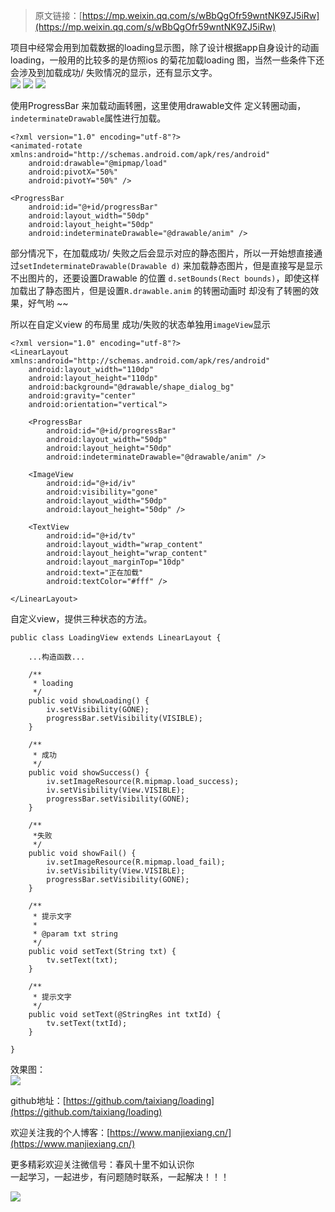 > 原文链接：[https://mp.weixin.qq.com/s/wBbQgOfr59wntNK9ZJ5iRw](https://mp.weixin.qq.com/s/wBbQgOfr59wntNK9ZJ5iRw)

项目中经常会用到加载数据的loading显示图，除了设计根据app自身设计的动画loading，一般用的比较多的是仿照ios 的菊花加载loading 图，当然一些条件下还会涉及到加载成功/ 失败情况的显示，还有显示文字。   
![](https://user-gold-cdn.xitu.io/2018/9/15/165dc137a27278e4?w=136&h=131&f=png&s=3276)
![](https://user-gold-cdn.xitu.io/2018/9/15/165dc13e162232f8?w=150&h=137&f=png&s=3405)
![](https://user-gold-cdn.xitu.io/2018/9/15/165dc1403988c781?w=141&h=136&f=png&s=3594)

使用ProgressBar 来加载动画转圈，这里使用drawable文件 定义转圈动画，`indeterminateDrawable`属性进行加载。
```
<?xml version="1.0" encoding="utf-8"?>
<animated-rotate xmlns:android="http://schemas.android.com/apk/res/android"
    android:drawable="@mipmap/load"
    android:pivotX="50%"
    android:pivotY="50%" />
    
<ProgressBar
    android:id="@+id/progressBar"
    android:layout_width="50dp"
    android:layout_height="50dp"
    android:indeterminateDrawable="@drawable/anim" />
```

部分情况下，在加载成功/ 失败之后会显示对应的静态图片，所以一开始想直接通过`setIndeterminateDrawable(Drawable d)` 来加载静态图片，但是直接写是显示不出图片的，还要设置Drawable 的位置 `d.setBounds(Rect bounds)`，即使这样加载出了静态图片，但是设置`R.drawable.anim` 的转圈动画时 却没有了转圈的效果，好气哟 ~~  

所以在自定义view 的布局里 成功/失败的状态单独用`imageView`显示
```
<?xml version="1.0" encoding="utf-8"?>
<LinearLayout xmlns:android="http://schemas.android.com/apk/res/android"
    android:layout_width="110dp"
    android:layout_height="110dp"
    android:background="@drawable/shape_dialog_bg"
    android:gravity="center"
    android:orientation="vertical">

    <ProgressBar
        android:id="@+id/progressBar"
        android:layout_width="50dp"
        android:layout_height="50dp"
        android:indeterminateDrawable="@drawable/anim" />

    <ImageView
        android:id="@+id/iv"
        android:visibility="gone"
        android:layout_width="50dp"
        android:layout_height="50dp" />

    <TextView
        android:id="@+id/tv"
        android:layout_width="wrap_content"
        android:layout_height="wrap_content"
        android:layout_marginTop="10dp"
        android:text="正在加载"
        android:textColor="#fff" />

</LinearLayout>
```
自定义view，提供三种状态的方法。
```
public class LoadingView extends LinearLayout {

    ...构造函数...
    
    /**
     * loading
     */
    public void showLoading() {
        iv.setVisibility(GONE);
        progressBar.setVisibility(VISIBLE);
    }

    /**
     * 成功
     */
    public void showSuccess() {
        iv.setImageResource(R.mipmap.load_success);
        iv.setVisibility(View.VISIBLE);
        progressBar.setVisibility(GONE);
    }

    /**
     *失败
     */
    public void showFail() {
        iv.setImageResource(R.mipmap.load_fail);
        iv.setVisibility(View.VISIBLE);
        progressBar.setVisibility(GONE);
    }

    /**
     * 提示文字
     *
     * @param txt string
     */
    public void setText(String txt) {
        tv.setText(txt);
    }

    /**
     * 提示文字
     */
    public void setText(@StringRes int txtId) {
        tv.setText(txtId);
    }
    
}
```

效果图：  
![](https://user-gold-cdn.xitu.io/2018/9/15/165dc18f1601c172?w=364&h=410&f=gif&s=2002026)


github地址：[https://github.com/taixiang/loading](https://github.com/taixiang/loading)

欢迎关注我的个人博客：[https://www.manjiexiang.cn/](https://www.manjiexiang.cn/)  

更多精彩欢迎关注微信号：春风十里不如认识你  
一起学习，一起进步，有问题随时联系，一起解决！！！

![](https://user-gold-cdn.xitu.io/2018/8/12/1652cd77eaebeb98?w=900&h=540&f=jpeg&s=64949)    
